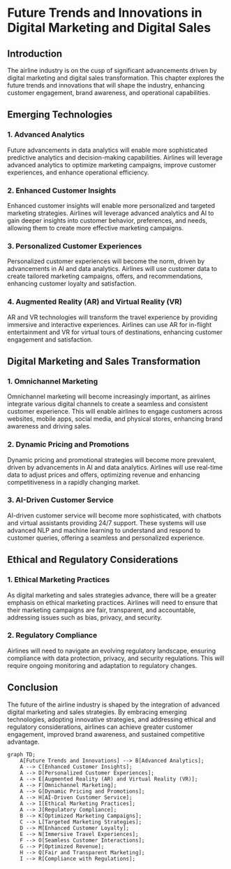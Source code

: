 # Future Trends and Innovations in Digital Marketing and Digital Sales

## Introduction

The airline industry is on the cusp of significant advancements driven by digital marketing and digital sales transformation. This chapter explores the future trends and innovations that will shape the industry, enhancing customer engagement, brand awareness, and operational capabilities.

## Emerging Technologies

### 1. Advanced Analytics

Future advancements in data analytics will enable more sophisticated predictive analytics and decision-making capabilities. Airlines will leverage advanced analytics to optimize marketing campaigns, improve customer experiences, and enhance operational efficiency.

### 2. Enhanced Customer Insights

Enhanced customer insights will enable more personalized and targeted marketing strategies. Airlines will leverage advanced analytics and AI to gain deeper insights into customer behavior, preferences, and needs, allowing them to create more effective marketing campaigns.

### 3. Personalized Customer Experiences

Personalized customer experiences will become the norm, driven by advancements in AI and data analytics. Airlines will use customer data to create tailored marketing campaigns, offers, and recommendations, enhancing customer loyalty and satisfaction.

### 4. Augmented Reality (AR) and Virtual Reality (VR)

AR and VR technologies will transform the travel experience by providing immersive and interactive experiences. Airlines can use AR for in-flight entertainment and VR for virtual tours of destinations, enhancing customer engagement and satisfaction.

## Digital Marketing and Sales Transformation

### 1. Omnichannel Marketing

Omnichannel marketing will become increasingly important, as airlines integrate various digital channels to create a seamless and consistent customer experience. This will enable airlines to engage customers across websites, mobile apps, social media, and physical stores, enhancing brand awareness and driving sales.

### 2. Dynamic Pricing and Promotions

Dynamic pricing and promotional strategies will become more prevalent, driven by advancements in AI and data analytics. Airlines will use real-time data to adjust prices and offers, optimizing revenue and enhancing competitiveness in a rapidly changing market.

### 3. AI-Driven Customer Service

AI-driven customer service will become more sophisticated, with chatbots and virtual assistants providing 24/7 support. These systems will use advanced NLP and machine learning to understand and respond to customer queries, offering a seamless and personalized experience.

## Ethical and Regulatory Considerations

### 1. Ethical Marketing Practices

As digital marketing and sales strategies advance, there will be a greater emphasis on ethical marketing practices. Airlines will need to ensure that their marketing campaigns are fair, transparent, and accountable, addressing issues such as bias, privacy, and security.

### 2. Regulatory Compliance

Airlines will need to navigate an evolving regulatory landscape, ensuring compliance with data protection, privacy, and security regulations. This will require ongoing monitoring and adaptation to regulatory changes.

## Conclusion

The future of the airline industry is shaped by the integration of advanced digital marketing and sales strategies. By embracing emerging technologies, adopting innovative strategies, and addressing ethical and regulatory considerations, airlines can achieve greater customer engagement, improved brand awareness, and sustained competitive advantage.

```mermaid
graph TD;
    A[Future Trends and Innovations] --> B[Advanced Analytics];
    A --> C[Enhanced Customer Insights];
    A --> D[Personalized Customer Experiences];
    A --> E[Augmented Reality (AR) and Virtual Reality (VR)];
    A --> F[Omnichannel Marketing];
    A --> G[Dynamic Pricing and Promotions];
    A --> H[AI-Driven Customer Service];
    A --> I[Ethical Marketing Practices];
    A --> J[Regulatory Compliance];
    B --> K[Optimized Marketing Campaigns];
    C --> L[Targeted Marketing Strategies];
    D --> M[Enhanced Customer Loyalty];
    E --> N[Immersive Travel Experiences];
    F --> O[Seamless Customer Interactions];
    G --> P[Optimized Revenue];
    H --> Q[Fair and Transparent Marketing];
    I --> R[Compliance with Regulations];
```